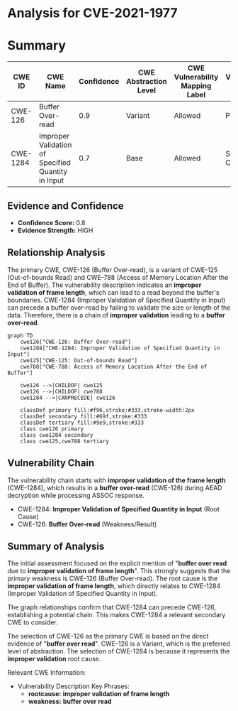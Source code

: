 # Analysis for CVE-2021-1977

# Summary
| CWE ID | CWE Name | Confidence | CWE Abstraction Level | CWE Vulnerability Mapping Label | CWE-Vulnerability Mapping Notes |
|---|---|---|---|---|---|
| CWE-126 | Buffer Over-read | 0.9 | Variant | Allowed | Primary CWE |
| CWE-1284 | Improper Validation of Specified Quantity in Input | 0.7 | Base | Allowed | Secondary Candidate |

## Evidence and Confidence

*   **Confidence Score:** 0.8
*   **Evidence Strength:** HIGH

## Relationship Analysis
The primary CWE, CWE-126 (Buffer Over-read), is a variant of CWE-125 (Out-of-bounds Read) and CWE-788 (Access of Memory Location After the End of Buffer). The vulnerability description indicates an **improper validation of frame length**, which can lead to a read beyond the buffer's boundaries. CWE-1284 (Improper Validation of Specified Quantity in Input) can precede a buffer over-read by failing to validate the size or length of the data. Therefore, there is a chain of **improper validation** leading to a **buffer over-read**.

```mermaid
graph TD
    cwe126["CWE-126: Buffer Over-read"]
    cwe1284["CWE-1284: Improper Validation of Specified Quantity in Input"]
    cwe125["CWE-125: Out-of-bounds Read"]
    cwe788["CWE-788: Access of Memory Location After the End of Buffer"]
    
    cwe126 -->|CHILDOF| cwe125
    cwe126 -->|CHILDOF| cwe788
    cwe1284 -->|CANPRECEDE| cwe126
    
    classDef primary fill:#f96,stroke:#333,stroke-width:2px
    classDef secondary fill:#69f,stroke:#333
    classDef tertiary fill:#9e9,stroke:#333
    class cwe126 primary
    class cwe1284 secondary
    class cwe125,cwe788 tertiary
```

## Vulnerability Chain
The vulnerability chain starts with **improper validation of the frame length** (CWE-1284), which results in a **buffer over-read** (CWE-126) during AEAD decryption while processing ASSOC response.
  - CWE-1284: **Improper Validation of Specified Quantity in Input** (Root Cause)
  - CWE-126: **Buffer Over-read** (Weakness/Result)

## Summary of Analysis
The initial assessment focused on the explicit mention of "**buffer over read** due to **improper validation of frame length**". This strongly suggests that the primary weakness is CWE-126 (Buffer Over-read). The root cause is the **improper validation of frame length**, which directly relates to CWE-1284 (Improper Validation of Specified Quantity in Input).

The graph relationships confirm that CWE-1284 can precede CWE-126, establishing a potential chain. This makes CWE-1284 a relevant secondary CWE to consider.

The selection of CWE-126 as the primary CWE is based on the direct evidence of "**buffer over read**". CWE-126 is a Variant, which is the preferred level of abstraction. The selection of CWE-1284 is because it represents the **improper validation** root cause.

Relevant CWE Information:
- Vulnerability Description Key Phrases:
  - **rootcause:** **improper validation of frame length**
  - **weakness:** **buffer over read**